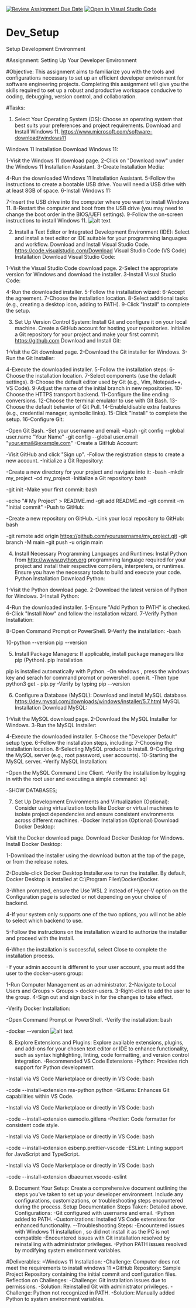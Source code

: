 [![Review Assignment Due Date](https://classroom.github.com/assets/deadline-readme-button-22041afd0340ce965d47ae6ef1cefeee28c7c493a6346c4f15d667ab976d596c.svg)](https://classroom.github.com/a/vbnbTt5m)
[![Open in Visual Studio Code](https://classroom.github.com/assets/open-in-vscode-2e0aaae1b6195c2367325f4f02e2d04e9abb55f0b24a779b69b11b9e10269abc.svg)](https://classroom.github.com/online_ide?assignment_repo_id=15284754&assignment_repo_type=AssignmentRepo)
# Dev_Setup
Setup Development Environment

#Assignment: Setting Up Your Developer Environment

#Objective:
This assignment aims to familiarize you with the tools and configurations necessary to set up an efficient developer environment for software engineering projects. Completing this assignment will give you the skills required to set up a robust and productive workspace conducive to coding, debugging, version control, and collaboration.

#Tasks:

1. Select Your Operating System (OS):
   Choose an operating system that best suits your preferences and project requirements. Download and Install Windows 11. https://www.microsoft.com/software-download/windows11

Windows 11 Installation
Download Windows 11:

1-Visit the Windows 11 download page.
2-Click on "Download now" under the Windows 11 Installation Assistant.
3-Create Installation Media:

4-Run the downloaded Windows 11 Installation Assistant.
5-Follow the instructions to create a bootable USB drive. You will need a USB drive with at least 8GB of space.
6-Install Windows 11:

7-Insert the USB drive into the computer where you want to install Windows 11.
8-Restart the computer and boot from the USB drive (you may need to change the boot order in the BIOS/UEFI settings).
9-Follow the on-screen instructions to install Windows 11.
![alt text](image.png)



2. Install a Text Editor or Integrated Development Environment (IDE):
   Select and install a text editor or IDE suitable for your programming languages and workflow. Download and Install Visual Studio Code. https://code.visualstudio.com/Download
Visual Studio Code (VS Code) Installation
Download Visual Studio Code:

1-Visit the Visual Studio Code download page.
2-Select the appropriate version for Windows and download the installer.
3-Install Visual Studio Code:

4-Run the downloaded installer.
5-Follow the installation wizard:
6-Accept the agreement.
7-Choose the installation location.
8-Select additional tasks (e.g., creating a desktop icon, adding to PATH).
9-Click "Install" to complete the setup.


3. Set Up Version Control System:
   Install Git and configure it on your local machine. Create a GitHub account for hosting your repositories. Initialize a Git repository for your project and make your first commit. https://github.com
Download and Install Git:

1-Visit the Git download page.
2-Download the Git installer for Windows.
3-Run the Git Installer:

4-Execute the downloaded installer.
5-Follow the installation steps:
6-Choose the installation location.
7-Select components (use the default settings).
8-Choose the default editor used by Git (e.g., Vim, Notepad++, VS Code).
9-Adjust the name of the initial branch in new repositories.
10-Choose the HTTPS transport backend.
11-Configure the line ending conversions.
12-Choose the terminal emulator to use with Git Bash.
13-Choose the default behavior of Git Pull.
14-Enable/disable extra features (e.g., credential manager, symbolic links).
15-Click "Install" to complete the setup.
16-Configure Git:

-Open Git Bash.
-Set your username and email:
=bash
-git config --global user.name "Your Name"
-git config --global user.email "your.email@example.com"
-Create a GitHub Account:

-Visit GitHub and click "Sign up".
-Follow the registration steps to create a new account.
-Initialize a Git Repository:

-Create a new directory for your project and navigate into it:
-bash
-mkdir my_project
-cd my_project
-Initialize a Git repository:
bash

-git init
-Make your first commit:
bash

-echo "# My Project" > README.md
-git add README.md
-git commit -m "Initial commit"
-Push to GitHub:

-Create a new repository on GitHub.
-Link your local repository to GitHub:
bash

-git remote add origin https://github.com/yourusername/my_project.git
-git branch -M main
-git push -u origin main


4. Install Necessary Programming Languages and Runtimes:
  Instal Python from http://wwww.python.org programming language required for your project and install their respective compilers, interpreters, or runtimes. Ensure you have the necessary tools to build and execute your code.
Python Installation
Download Python:

1-Visit the Python download page.
2-Download the latest version of Python for Windows.
3-Install Python:

4-Run the downloaded installer.
5-Ensure "Add Python to PATH" is checked.
6-Click "Install Now" and follow the installation wizard.
7-Verify Python Installation:

8-Open Command Prompt or PowerShell.
9-Verify the installation:
-bash

10-python --version
pip --version



5. Install Package Managers:
   If applicable, install package managers like pip (Python).
pip Installation

pip is installed automatically with Python. 
-On windows , press the windows key and serach for command prompt or powershell. open it.
-Then type python3 get - pip.py
-Verify by typing pip --version


6. Configure a Database (MySQL):
   Download and install MySQL database. https://dev.mysql.com/downloads/windows/installer/5.7.html
MySQL Installation
Download MySQL:

1-Visit the MySQL download page.
2-Download the MySQL Installer for Windows.
3-Run the MySQL Installer:

4-Execute the downloaded installer.
5-Choose the "Developer Default" setup type.
6-Follow the installation steps, including:
7-Choosing the installation location.
8-Selecting MySQL products to install.
9-Configuring the MySQL server (e.g., root password, user accounts).
10-Starting the MySQL server.
-Verify MySQL Installation:

-Open the MySQL Command Line Client.
-Verify the installation by logging in with the root user and executing a simple command:
sql

-SHOW DATABASES;


7. Set Up Development Environments and Virtualization (Optional):
   Consider using virtualization tools like Docker or virtual machines to isolate project dependencies and ensure consistent environments across different machines.
-Docker Installation (Optional)
Download Docker Desktop:

Visit the Docker download page.
Download Docker Desktop for Windows.
Install Docker Desktop:

1-Download the installer using the download button at the top of the page, or from the release notes.

2-Double-click Docker Desktop Installer.exe to run the installer. By default, Docker Desktop is installed at C:\Program Files\Docker\Docker.

3-When prompted, ensure the Use WSL 2 instead of Hyper-V option on the Configuration page is selected or not depending on your choice of backend.

4-If your system only supports one of the two options, you will not be able to select which backend to use.

5-Follow the instructions on the installation wizard to authorize the installer and proceed with the install.

6-When the installation is successful, select Close to complete the installation process.

-If your admin account is different to your user account, you must add the user to the docker-users group:

1-Run Computer Management as an administrator.
2-Navigate to Local Users and Groups > Groups > docker-users.
3-Right-click to add the user to the group.
4-Sign out and sign back in for the changes to take effect.

-Verify Docker Installation:

-Open Command Prompt or PowerShell.
-Verify the installation:
bash

-docker --version
![alt text](image-1.png)


8. Explore Extensions and Plugins:
   Explore available extensions, plugins, and add-ons for your chosen text editor or IDE to enhance functionality, such as syntax highlighting, linting, code formatting, and version control integration.
-Recommended VS Code Extensions
-Python: Provides rich support for Python development.

-Install via VS Code Marketplace or directly in VS Code:
bash

-code --install-extension ms-python.python
-GitLens: Enhances Git capabilities within VS Code.

-Install via VS Code Marketplace or directly in VS Code:
bash

-code --install-extension eamodio.gitlens
-Prettier: Code formatter for consistent code style.

-Install via VS Code Marketplace or directly in VS Code:
bash

-code --install-extension esbenp.prettier-vscode
-ESLint: Linting support for JavaScript and TypeScript.

-Install via VS Code Marketplace or directly in VS Code:
bash

-code --install-extension dbaeumer.vscode-eslint


9. Document Your Setup:
    Create a comprehensive document outlining the steps you've taken to set up your developer environment. Include any configurations, customizations, or troubleshooting steps encountered during the process. 
Setup Documentation
Steps Taken: Detailed above.
Configurations:
-Git configured with username and email.
-Python added to PATH.
-Customizations: Installed VS Code extensions for enhanced functionality.
--Troubleshooting Steps:
-Encountered issues with Windows 11 installation , so did not install it as the PC is not compatible
-Encountered issues with Git installation resolved by reinstalling with administrator privileges.
-Python PATH issues resolved by modifying system environment variables.



#Deliverables:
=Windows 11 Installation:
-Challenge: Computer does not meet the requirements to install windows 11
=GitHub Repository: Sample Project Repository containing the initial commit and configuration files.
Reflection on Challenges:
-Challenge: Git installation issues due to permissions.
-Solution: Reinstalled Git with administrator privileges.
-Challenge: Python not recognized in PATH.
-Solution: Manually added Python to system environment variables.




